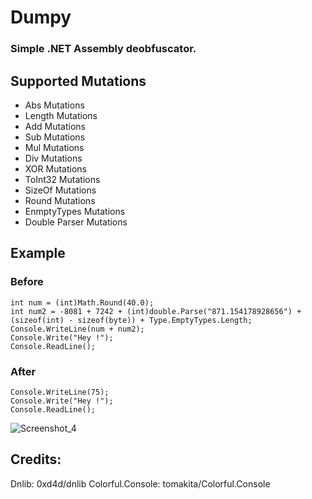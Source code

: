 # Dumpy
### Simple .NET Assembly deobfuscator.

## Supported Mutations
- Abs Mutations
- Length Mutations
- Add Mutations
- Sub Mutations
- Mul Mutations
- Div Mutations
- XOR Mutations
- ToInt32 Mutations
- SizeOf Mutations
- Round Mutations
- EnmptyTypes Mutations
- Double Parser Mutations

## Example
### Before
```
int num = (int)Math.Round(40.0);
int num2 = -8081 + 7242 + (int)double.Parse("871.154178928656") + (sizeof(int) - sizeof(byte)) + Type.EmptyTypes.Length;
Console.WriteLine(num + num2);
Console.Write("Hey !");
Console.ReadLine();
```
### After
```
Console.WriteLine(75);
Console.Write("Hey !");
Console.ReadLine();
```


![Screenshot_4](https://user-images.githubusercontent.com/47573987/101531543-b7b4fe80-3993-11eb-9ce3-e2de1a26000f.png)


## Credits:

Dnlib: 0xd4d/dnlib
Colorful.Console: tomakita/Colorful.Console
